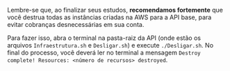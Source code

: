 Lembre-se que, ao finalizar seus estudos, **recomendamos fortemente** que você destrua todas as instâncias criadas na AWS para a API base, para evitar cobranças desnecessárias em sua conta.

Para fazer isso, abra o terminal na pasta-raiz da API (onde estão os arquivos `Infraestrutura.sh` e `Desligar.sh`) e execute `./Desligar.sh`. No final do processo, você deverá ler no terminal a mensagem `Destroy complete! Resources: <número de recursos> destroyed`.